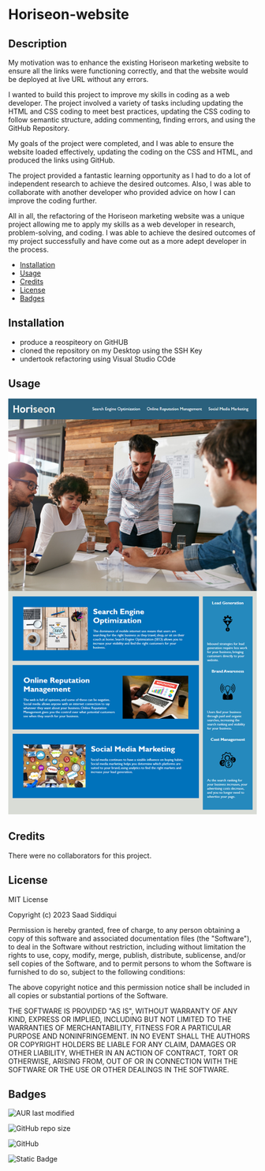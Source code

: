 # Horiseon-website
## Description
My motivation was to enhance the existing Horiseon marketing website to ensure all the links were functioning correctly, and that the website would be deployed at live URL without any errors.

I wanted to build this project to improve my skills in coding as a web developer. The project involved a variety of tasks including updating the HTML and CSS coding to meet best practices, updating the CSS coding to follow semantic structure, adding commenting, finding errors, and using the GitHub Repository.

My goals of the project were completed, and I was able to ensure the website loaded effectively, updating the coding on the CSS and HTML, and produced the links using GitHub.

The project provided a fantastic learning opportunity as I had to do a lot of independent research to achieve the desired outcomes. Also, I was able to collaborate with another developer who provided advice on how I can improve the coding further.

All in all, the refactoring of the Horiseon marketing website was a unique project allowing me to apply my skills as a web developer in research, problem-solving, and coding. I was able to achieve the desired outcomes of my project successfully and have come out as a more adept developer in the process.

- [Installation](#installation)
- [Usage](#usage)
- [Credits](#credits)
- [License](#license)
- [Badges](#badges)

## Installation
- produce a reospiteory on GitHUB
- cloned the repository on my Desktop using the SSH Key
- undertook refactoring using Visual Studio COde

## Usage
![website_image](assets/01-html-css-git-challenge-demo.png)

## Credits
There were no collaborators for this project.

## License
MIT License

Copyright (c) 2023 Saad Siddiqui

Permission is hereby granted, free of charge, to any person obtaining a copy
of this software and associated documentation files (the "Software"), to deal
in the Software without restriction, including without limitation the rights
to use, copy, modify, merge, publish, distribute, sublicense, and/or sell
copies of the Software, and to permit persons to whom the Software is
furnished to do so, subject to the following conditions:

The above copyright notice and this permission notice shall be included in all
copies or substantial portions of the Software.

THE SOFTWARE IS PROVIDED "AS IS", WITHOUT WARRANTY OF ANY KIND, EXPRESS OR
IMPLIED, INCLUDING BUT NOT LIMITED TO THE WARRANTIES OF MERCHANTABILITY,
FITNESS FOR A PARTICULAR PURPOSE AND NONINFRINGEMENT. IN NO EVENT SHALL THE
AUTHORS OR COPYRIGHT HOLDERS BE LIABLE FOR ANY CLAIM, DAMAGES OR OTHER
LIABILITY, WHETHER IN AN ACTION OF CONTRACT, TORT OR OTHERWISE, ARISING FROM,
OUT OF OR IN CONNECTION WITH THE SOFTWARE OR THE USE OR OTHER DEALINGS IN THE
SOFTWARE.

## Badges

![AUR last modified](https://img.shields.io/aur/last-modified/google-chrome)

![GitHub repo size](https://img.shields.io/github/repo-size/atom/atom)

![GitHub](https://img.shields.io/github/license/mashape/apistatus)

![Static Badge](https://img.shields.io/badge/Thankyou_for_visiting-red)

